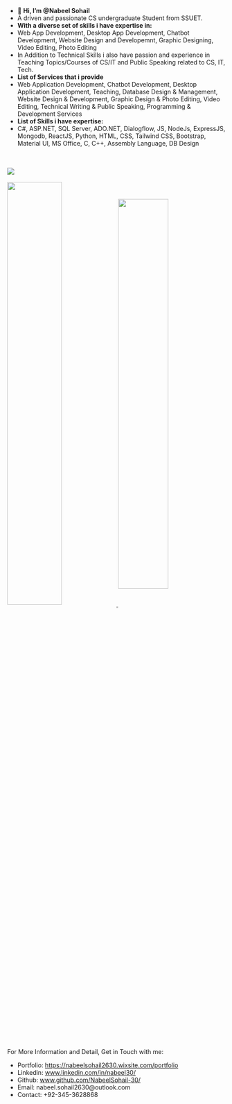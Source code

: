 - 👋 **Hi, I’m @Nabeel Sohail**
- A driven and passionate CS undergraduate Student from SSUET.
- **With a diverse set of skills i have expertise in:**
- Web App Development, Desktop App Development, Chatbot Development, Website Design and Developemnt, Graphic Designing, Video Editing, Photo Editing
- In Addition to Technical Skills i also have passion and experience in Teaching Topics/Courses of CS/IT and Public Speaking related to CS, IT, Tech.
- **List of Services that i provide**
- Web Application Development, Chatbot Development, Desktop Application Development, Teaching, Database Design & Management, Website Design & Development, Graphic Design & Photo Editing, Video Editing, Technical Writing & Public Speaking, Programming & Development Services
- **List of Skills i have expertise:**
- C#, ASP.NET, SQL Server, ADO.NET, Dialogflow, JS, NodeJs, ExpressJS, Mongodb, ReactJS, Python, HTML, CSS, Tailwind CSS, Bootstrap, Material UI, MS Office, C, C++, Assembly Language, DB Design

<p>
  <br>
  <br>
<a href="https://streak-stats.demolab.com/?user=NabeelSohail-30&theme=dark">
  <img align="center" src="https://streak-stats.demolab.com/?user=NabeelSohail-30&theme=dark" />
</a>
  <br>
  <br>
<a href="https://github.com/anuraghazra/github-readme-stats">
  <img align="center" width="50%" src="https://github-readme-stats.vercel.app/api?username=NabeelSohail-30&show_icons=true&theme=dark" />
</a>
<a href="https://github.com/anuraghazra/convoychat">
  <img align="center" width="48%" src="https://github-readme-stats.vercel.app/api/top-langs/?username=NabeelSohail-30&layout=compact&theme=dark" />
</a>
</p>

<p>
  <br>
  <br>
  For More Information and Detail, Get in Touch with me:
  <ul>
    <li>Portfolio: <a href="https://nabeelsohail2630.wixsite.com/portfolio">https://nabeelsohail2630.wixsite.com/portfolio</a></li>
    <li>Linkedin: <a href="www.linkedin.com/in/nabeel30/">www.linkedin.com/in/nabeel30/</a></li>
    <li>Github: <a href="www.github.com/NabeelSohail-30/">www.github.com/NabeelSohail-30/</a></li>
    <li>Email: nabeel.sohail2630@outlook.com</li>
    <li>Contact: +92-345-3628868</li>
  </ul>
 </p>

<!---
NabeelSohail-30/NabeelSohail-30 is a ✨ special ✨ repository because its `README.md` (this file) appears on your GitHub profile.
You can click the Preview link to take a look at your changes.

<p>
  <br>
  <br>
  <img align="left" src="https://img.shields.io/badge/chatGPT-74aa9c?style=for-the-badge&logo=openai&logoColor=white">
  <img align="left" src="https://img.shields.io/badge/google%20assistant-4285F4?style=for-the-badge&logo=google%20assistant&logoColor=white">
  <img align="left" src="https://img.shields.io/badge/Microsoft%20SQL%20Server-CC2927?style=for-the-badge&logo=microsoft%20sql%20server&logoColor=white">
  <img align="left" src="https://img.shields.io/badge/MongoDB-%234ea94b.svg?style=for-the-badge&logo=mongodb&logoColor=white">
  <img align="left" src="https://img.shields.io/badge/c-%2300599C.svg?style=for-the-badge&logo=c&logoColor=white">
  <img align="left" src="https://img.shields.io/badge/c%23-%23239120.svg?style=for-the-badge&logo=c-sharp&logoColor=white">
  <img align="left" src="https://img.shields.io/badge/c++-%2300599C.svg?style=for-the-badge&logo=c%2B%2B&logoColor=white">
  <img align="left" src="https://img.shields.io/badge/css3-%231572B6.svg?style=for-the-badge&logo=css3&logoColor=white">
  <img align="left" src="https://img.shields.io/badge/dart-%230175C2.svg?style=for-the-badge&logo=dart&logoColor=white">
  <img align="left" src="https://img.shields.io/badge/html5-%23E34F26.svg?style=for-the-badge&logo=html5&logoColor=white">
  <img align="left" src="https://img.shields.io/badge/java-%23ED8B00.svg?style=for-the-badge&logo=openjdk&logoColor=white">
  <img align="left" src="https://img.shields.io/badge/javascript-%23323330.svg?style=for-the-badge&logo=javascript&logoColor=%23F7DF1E">
  <img align="left" src="https://img.shields.io/badge/python-3670A0?style=for-the-badge&logo=python&logoColor=ffdd54">
  <img align="left" src="https://img.shields.io/badge/typescript-%23007ACC.svg?style=for-the-badge&logo=typescript&logoColor=white">
  <img align="left" src="https://img.shields.io/badge/Keras-%23D00000.svg?style=for-the-badge&logo=Keras&logoColor=white">
  <img align="left" src="https://img.shields.io/badge/Matplotlib-%23ffffff.svg?style=for-the-badge&logo=Matplotlib&logoColor=black">
  <img align="left" src="https://img.shields.io/badge/numpy-%23013243.svg?style=for-the-badge&logo=numpy&logoColor=white">
  <img align="left" src="https://img.shields.io/badge/pandas-%23150458.svg?style=for-the-badge&logo=pandas&logoColor=white">
  <img align="left" src="https://img.shields.io/badge/PyTorch-%23EE4C2C.svg?style=for-the-badge&logo=PyTorch&logoColor=white">
  <img align="left" src="https://img.shields.io/badge/TensorFlow-%23FF6F00.svg?style=for-the-badge&logo=TensorFlow&logoColor=white">
  <img align="left" src="">
  <img align="left" src="https://img.shields.io/badge/.NET-5C2D91?style=for-the-badge&logo=.net&logoColor=white">
  <img align="left" src="https://img.shields.io/badge/bootstrap-%23563D7C.svg?style=for-the-badge&logo=bootstrap&logoColor=white">
  <img align="left" src="https://img.shields.io/badge/express.js-%23404d59.svg?style=for-the-badge&logo=express&logoColor=%2361DAFB">
  <img align="left" src="https://img.shields.io/badge/Flutter-%2302569B.svg?style=for-the-badge&logo=Flutter&logoColor=white">
  <img align="left" src="https://img.shields.io/badge/NPM-%23CB3837.svg?style=for-the-badge&logo=npm&logoColor=white">
  <img align="left" src="https://img.shields.io/badge/node.js-6DA55F?style=for-the-badge&logo=node.js&logoColor=white">
  <img align="left" src="https://img.shields.io/badge/react-%2320232a.svg?style=for-the-badge&logo=react&logoColor=%2361DAFB">
  <img align="left" src="https://img.shields.io/badge/Socket.io-black?style=for-the-badge&logo=socket.io&badgeColor=010101">
  <img align="left" src="https://img.shields.io/badge/tailwindcss-%2338B2AC.svg?style=for-the-badge&logo=tailwind-css&logoColor=white">
  <img align="left" src="https://img.shields.io/badge/AWS-%23FF9900.svg?style=for-the-badge&logo=amazon-aws&logoColor=white">
  <img align="left" src="https://img.shields.io/badge/azure-%230072C6.svg?style=for-the-badge&logo=microsoftazure&logoColor=white">
  <img align="left" src="https://img.shields.io/badge/firebase-%23039BE5.svg?style=for-the-badge&logo=firebase">
  <img align="left" src="https://img.shields.io/badge/github%20pages-121013?style=for-the-badge&logo=github&logoColor=white">
  <img align="left" src="https://img.shields.io/badge/heroku-%23430098.svg?style=for-the-badge&logo=heroku&logoColor=white">
  <img align="left" src="https://img.shields.io/badge/vercel-%23000000.svg?style=for-the-badge&logo=vercel&logoColor=white">
  <img align="left" src="https://img.shields.io/badge/Android%20Studio-3DDC84.svg?style=for-the-badge&logo=android-studio&logoColor=white">
  <img align="left" src="https://img.shields.io/badge/pycharm-143?style=for-the-badge&logo=pycharm&logoColor=black&color=black&labelColor=green">
  <img align="left" src="https://img.shields.io/badge/Visual%20Studio%20Code-0078d7.svg?style=for-the-badge&logo=visual-studio-code&logoColor=white">
  <img align="left" src="https://img.shields.io/badge/Visual%20Studio-5C2D91.svg?style=for-the-badge&logo=visual-studio&logoColor=white">
</p>
--->
